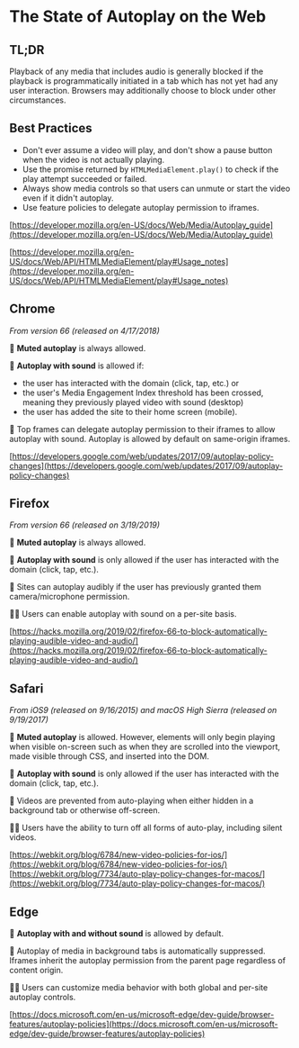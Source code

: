 # The State of Autoplay on the Web

## TL;DR

Playback of any media that includes audio is generally blocked if the playback is programmatically initiated in a tab which has not yet had any user interaction. Browsers may additionally choose to block under other circumstances.

## Best Practices
* Don't ever assume a video will play, and don't show a pause button when the video is not actually playing.
* Use the promise returned by `HTMLMedia​Element​.play()` to check if the play attempt succeeded or failed.
* Always show media controls so that users can unmute or start the video even if it didn't autoplay.
* Use feature policies to delegate autoplay permission to iframes.

[https://developer.mozilla.org/en-US/docs/Web/Media/Autoplay_guide](https://developer.mozilla.org/en-US/docs/Web/Media/Autoplay_guide)

[https://developer.mozilla.org/en-US/docs/Web/API/HTMLMediaElement/play#Usage_notes](https://developer.mozilla.org/en-US/docs/Web/API/HTMLMediaElement/play#Usage_notes)

## Chrome
*From version 66 (released on 4/17/2018)*

🙊 **Muted autoplay** is always allowed. 

📣 **Autoplay with sound** is allowed if:

* the user has interacted with the domain (click, tap, etc.) or
* the user's Media Engagement Index threshold has been crossed, meaning they previously played video with sound (desktop)
* the user has added the site to their home screen (mobile).

🚓 Top frames can delegate autoplay permission to their iframes to allow autoplay with sound. Autoplay is allowed by default on same-origin iframes.

[https://developers.google.com/web/updates/2017/09/autoplay-policy-changes](https://developers.google.com/web/updates/2017/09/autoplay-policy-changes)

## Firefox
*From version 66 (released on 3/19/2019)*

🙊 **Muted autoplay** is always allowed.

📣 **Autoplay with sound** is only allowed if the user has interacted with the domain (click, tap, etc.).

🚓 Sites can autoplay audibly if the user has previously granted them camera/microphone permission.

👩‍💻 Users can enable autoplay with sound on a per-site basis.

[https://hacks.mozilla.org/2019/02/firefox-66-to-block-automatically-playing-audible-video-and-audio/](https://hacks.mozilla.org/2019/02/firefox-66-to-block-automatically-playing-audible-video-and-audio/)

## Safari
*From iOS9 (released on 9/16/2015) and macOS High Sierra (released on 9/19/2017)*

🙊 **Muted autoplay** is allowed. However, elements will only begin playing when visible on-screen such as when they are scrolled into the viewport, made visible through CSS, and inserted into the DOM.

📣 **Autoplay with sound** is only allowed if the user has interacted with the domain (click, tap, etc.).

🚓 Videos are prevented from auto-playing when either hidden in a background tab or otherwise off-screen.

👩‍💻 Users have the ability to turn off all forms of auto-play, including silent videos.

[https://webkit.org/blog/6784/new-video-policies-for-ios/](https://webkit.org/blog/6784/new-video-policies-for-ios/)
[https://webkit.org/blog/7734/auto-play-policy-changes-for-macos/](https://webkit.org/blog/7734/auto-play-policy-changes-for-macos/)

## Edge

📣 **Autoplay with and without sound** is allowed by default.

🚓 Autoplay of media in background tabs is automatically suppressed. Iframes inherit the autoplay permission from the parent page regardless of content origin.

👩‍💻 Users can customize media behavior with both global and per-site autoplay controls. 

[https://docs.microsoft.com/en-us/microsoft-edge/dev-guide/browser-features/autoplay-policies](https://docs.microsoft.com/en-us/microsoft-edge/dev-guide/browser-features/autoplay-policies)
